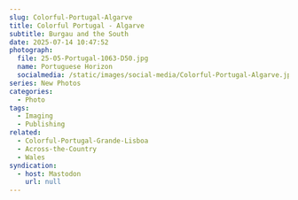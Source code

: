 ```yaml
---
slug: Colorful-Portugal-Algarve
title: Colorful Portugal - Algarve
subtitle: Burgau and the South
date: 2025-07-14 10:47:52
photograph:
  file: 25-05-Portugal-1063-D50.jpg
  name: Portuguese Horizon
  socialmedia: /static/images/social-media/Colorful-Portugal-Algarve.jpg
series: New Photos
categories:
  - Photo
tags:
  - Imaging
  - Publishing
related:
  - Colorful-Portugal-Grande-Lisboa
  - Across-the-Country
  - Wales
syndication:
  - host: Mastodon
    url: null
---
```



<!-- more -->

<!-- 
{% photo_masonry
  "name"
%} 
-->

